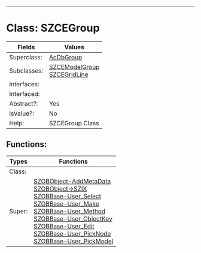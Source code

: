 ---------

# Class:	SZCEGroup

| Fields | Values |
| --------- | --------- |
| Superclass: | [AcDbGroup](AcDbGroup.html) |
| Subclasses: | [SZCEModelGroup](SZCEModelGroup.html) <br> [SZCEGridLine](SZCEGridLine.html) |
| Interfaces: |  |
| Interfaced: |  |
| Abstract?: | Yes |
| isValue?: | No |
| Help: | SZCEGroup Class |


## Functions:

| Types | Functions |
| --------- | --------- |
| Class: |  |
| Super: | [SZOBObject-AddMetaData](SZOBObject.html) <br> [SZOBObject->SZIX](SZOBObject.html) <br> [SZOBBase-User_Select](SZOBBase.html) <br> [SZOBBase-User_Make](SZOBBase.html) <br> [SZOBBase-User_Method](SZOBBase.html) <br> [SZOBBase-User_ObjectKey](SZOBBase.html) <br> [SZOBBase-User_Edit](SZOBBase.html) <br> [SZOBBase-User_PickNode](SZOBBase.html) <br> [SZOBBase-User_PickModel](SZOBBase.html) |


